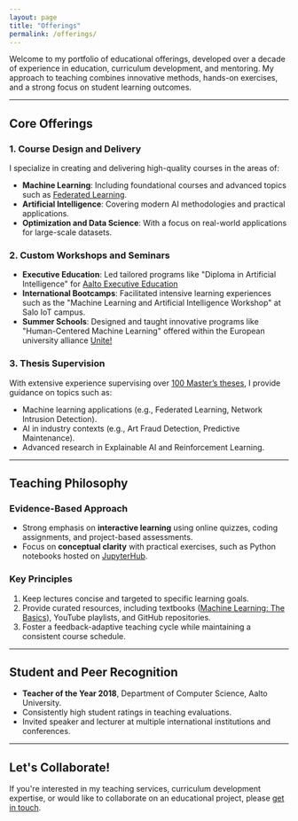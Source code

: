 ```yaml
---
layout: page
title: "Offerings"
permalink: /offerings/
---
```


Welcome to my portfolio of educational offerings, developed over a decade of experience in education, 
curriculum development, and mentoring. My approach to teaching combines innovative methods, 
hands-on exercises, and a strong focus on student learning outcomes.

---

## **Core Offerings**

### 1. **Course Design and Delivery**
I specialize in creating and delivering high-quality courses in the areas of:
- **Machine Learning**: Including foundational courses and advanced topics such as [Federated Learning](https://github.com/alexjungaalto/FederatedLearning).
- **Artificial Intelligence**: Covering modern AI methodologies and practical applications.
- **Optimization and Data Science**: With a focus on real-world applications for large-scale datasets.

### 2. **Custom Workshops and Seminars**
- **Executive Education**: Led tailored programs like "Diploma in Artificial Intelligence" for [Aalto Executive Education](https://www.aaltoee.fi/)
- **International Bootcamps**: Facilitated intensive learning experiences such as the "Machine Learning and Artificial Intelligence Workshop" at Salo IoT campus.
- **Summer Schools**: Designed and taught innovative programs like "Human-Centered Machine Learning" offered within the European university alliance [Unite!](/assets/HCLSS.pdf)

### 3. **Thesis Supervision**
With extensive experience supervising over [100 Master’s theses](/assets/MasterThesisSupervisedNov24.pdf), I provide guidance on topics such as:
- Machine learning applications (e.g., Federated Learning, Network Intrusion Detection).
- AI in industry contexts (e.g., Art Fraud Detection, Predictive Maintenance).
- Advanced research in Explainable AI and Reinforcement Learning.

---

## **Teaching Philosophy**

### Evidence-Based Approach
- Strong emphasis on **interactive learning** using online quizzes, coding assignments, and project-based assessments.
- Focus on **conceptual clarity** with practical exercises, such as Python notebooks hosted on [JupyterHub](https://jupyter.cs.aalto.fi/).

### Key Principles
1. Keep lectures concise and targeted to specific learning goals.
2. Provide curated resources, including textbooks ([Machine Learning: The Basics](https://link.springer.com/book/10.1007/978-981-16-8193-6)), YouTube playlists, and GitHub repositories.
3. Foster a feedback-adaptive teaching cycle while maintaining a consistent course schedule.

---

## **Student and Peer Recognition**

- **Teacher of the Year 2018**, Department of Computer Science, Aalto University.
- Consistently high student ratings in teaching evaluations.
- Invited speaker and lecturer at multiple international institutions and conferences.

---

## **Let's Collaborate!**

If you're interested in my teaching services, curriculum development expertise, 
or would like to collaborate on an educational project, please [get in touch](mailto:alexjung235@gmail.com).

